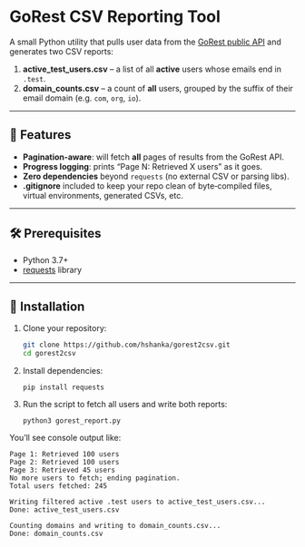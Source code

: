 # GoRest CSV Reporting Tool

A small Python utility that pulls user data from the [GoRest public API](https://gorest.co.in/public/v2/users) and generates two CSV reports:

1. **active_test_users.csv** – a list of all **active** users whose emails end in `.test`.  
2. **domain_counts.csv** – a count of **all** users, grouped by the suffix of their email domain (e.g. `com`, `org`, `io`).

---

## 🚀 Features

- **Pagination‑aware**: will fetch **all** pages of results from the GoRest API.
- **Progress logging**: prints “Page N: Retrieved X users” as it goes.
- **Zero dependencies** beyond `requests` (no external CSV or parsing libs).
- **.gitignore** included to keep your repo clean of byte‑compiled files, virtual environments, generated CSVs, etc.

---

## 🛠️ Prerequisites

- Python 3.7+  
- [requests](https://pypi.org/project/requests/) library

---

## 📝 Installation

1. Clone your repository:  
   ```bash
   git clone https://github.com/hshanka/gorest2csv.git
   cd gorest2csv
   ```
2. Install dependencies:
   ```
   pip install requests
   ```
3. Run the script to fetch all users and write both reports:
   ```
   python3 gorest_report.py
   ```

You’ll see console output like:
```
Page 1: Retrieved 100 users
Page 2: Retrieved 100 users
Page 3: Retrieved 45 users
No more users to fetch; ending pagination.
Total users fetched: 245

Writing filtered active .test users to active_test_users.csv...
Done: active_test_users.csv

Counting domains and writing to domain_counts.csv...
Done: domain_counts.csv
```
